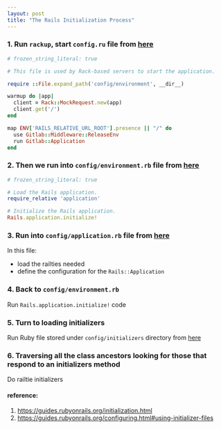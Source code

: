 ```yaml
---
layout: post
title: "The Rails Initialization Process"
---
```


### 1. Run ```rackup```, start ```config.ru``` file from [here](https://gitlab.com/rluna-gitlab/gitlab-ce/-/blob/master/config.ru)
```ruby
# frozen_string_literal: true

# This file is used by Rack-based servers to start the application.

require ::File.expand_path('config/environment', __dir__)

warmup do |app|
  client = Rack::MockRequest.new(app)
  client.get('/')
end

map ENV['RAILS_RELATIVE_URL_ROOT'].presence || "/" do
  use Gitlab::Middleware::ReleaseEnv
  run Gitlab::Application
end
```

### 2. Then we run into ```config/environment.rb``` file from [here](https://gitlab.com/rluna-gitlab/gitlab-ce/-/blob/master/config/environment.rb)
```ruby
# frozen_string_literal: true

# Load the Rails application.
require_relative 'application'

# Initialize the Rails application.
Rails.application.initialize!
```

### 3. Run into ```config/application.rb``` file from [here](https://gitlab.com/rluna-gitlab/gitlab-ce/-/blob/master/config/application.rb)
In this file:
* load the railties needed
* define the configuration for the ```Rails::Application```

### 4. Back to ```config/environment.rb``` 
Run ```Rails.application.initialize!``` code

### 5. Turn to loading initializers
Run Ruby file stored under ```config/initializers``` directory from [here](https://gitlab.com/rluna-gitlab/gitlab-ce/-/tree/master/config/initializers)

### 6. Traversing all the class ancestors looking for those that respond to an initializers method
Do railtie initializers

#### reference:
1. https://guides.rubyonrails.org/initialization.html
2. https://guides.rubyonrails.org/configuring.html#using-initializer-files
